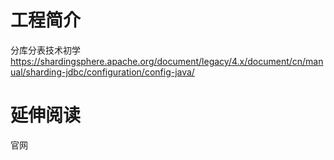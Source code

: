 # 工程简介
分库分表技术初学
https://shardingsphere.apache.org/document/legacy/4.x/document/cn/manual/sharding-jdbc/configuration/config-java/


# 延伸阅读
官网

